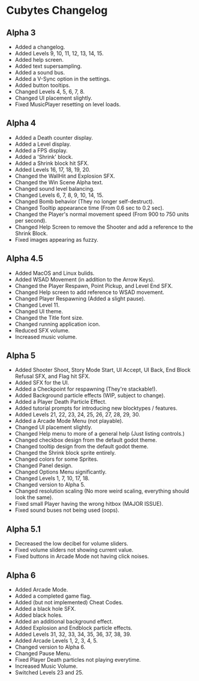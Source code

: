 # Cubytes Changelog

## Alpha 3

- Added a changelog.
- Added Levels 9, 10, 11, 12, 13, 14, 15.
- Added help screen.
- Added text supersampling.
- Added a sound bus.
- Added a V-Sync option in the settings.
- Added button tooltips.
- Changed Levels 4, 5, 6, 7, 8.
- Changed UI placement slightly.
- Fixed MusicPlayer resetting on level loads.

## Alpha 4

- Added a Death counter display.
- Added a Level display.
- Added a FPS display.
- Added a 'Shrink' block.
- Added a Shrink block hit SFX.
- Added Levels 16, 17, 18, 19, 20.
- Changed the WallHit and Explosion SFX.
- Changed the Win Scene Alpha text.
- Changed sound level balancing.
- Changed Levels 6, 7, 8, 9, 10, 14, 15.
- Changed Bomb behavior (They no longer self-destruct).
- Changed Tooltip appearance time (From 0.6 sec to 0.2 sec).
- Changed the Player's normal movement speed (From 900 to 750 units per second).
- Changed Help Screen to remove the Shooter and add a reference to the Shrink Block.
- Fixed images appearing as fuzzy.

## Alpha 4.5

- Added MacOS and Linux bulids.
- Added WSAD Movement (in addition to the Arrow Keys).
- Changed the Player Respawn, Point Pickup, and Level End SFX.
- Changed Help screen to add reference to WSAD movement.
- Changed Player Respawning (Added a slight pause).
- Changed Level 11.
- Changed UI theme.
- Changed the Title font size.
- Changed running application icon.
- Reduced SFX volume.
- Increased music volume.

## Alpha 5

- Added Shooter Shoot, Story Mode Start, UI Accept, UI Back, End Block Refusal SFX, and Flag hit SFX.
- Added SFX for the UI.
- Added a Checkpoint for respawning (They're stackable!).
- Added Background particle effects (WIP, subject to change).
- Added a Player Death Particle Effect.
- Added tutorial prompts for introducing new blocktypes / features.
- Added Levels 21, 22, 23, 24, 25, 26, 27, 28, 29, 30.
- Added a Arcade Mode Menu (not playable).
- Changed UI placement slightly.
- Changed Help menu to more of a general help (Just listing controls.)
- Changed checkbox design from the default godot theme.
- Changed tooltip design from the default godot theme.
- Changed the Shrink block sprite entirely.
- Changed colors for some Sprites.
- Changed Panel design.
- Changed Options Menu significantly.
- Changed Levels 1, 7, 10, 17, 18.
- Changed version to Alpha 5.
- Changed resolution scaling (No more weird scaling, everything should look the same).
- Fixed small Player having the wrong hitbox (MAJOR ISSUE).
- Fixed sound buses not being used (oops).

## Alpha 5.1

- Decreased the low decibel for volume sliders.
- Fixed volume sliders not showing current value.
- Fixed buttons in Arcade Mode not having click noises.

## Alpha 6

- Added Arcade Mode.
- Added a completed game flag.
- Added (but not implemented) Cheat Codes.
- Added a black hole SFX.
- Added black holes.
- Added an additional background effect.
- Added Explosion and Endblock particle effects.
- Added Levels 31, 32, 33, 34, 35, 36, 37, 38, 39.
- Added Arcade Levels 1, 2, 3, 4, 5.
- Changed version to Alpha 6.
- Changed Pause Menu.
- Fixed Player Death particles not playing everytime.
- Increased Music Volume.
- Switched Levels 23 and 25.